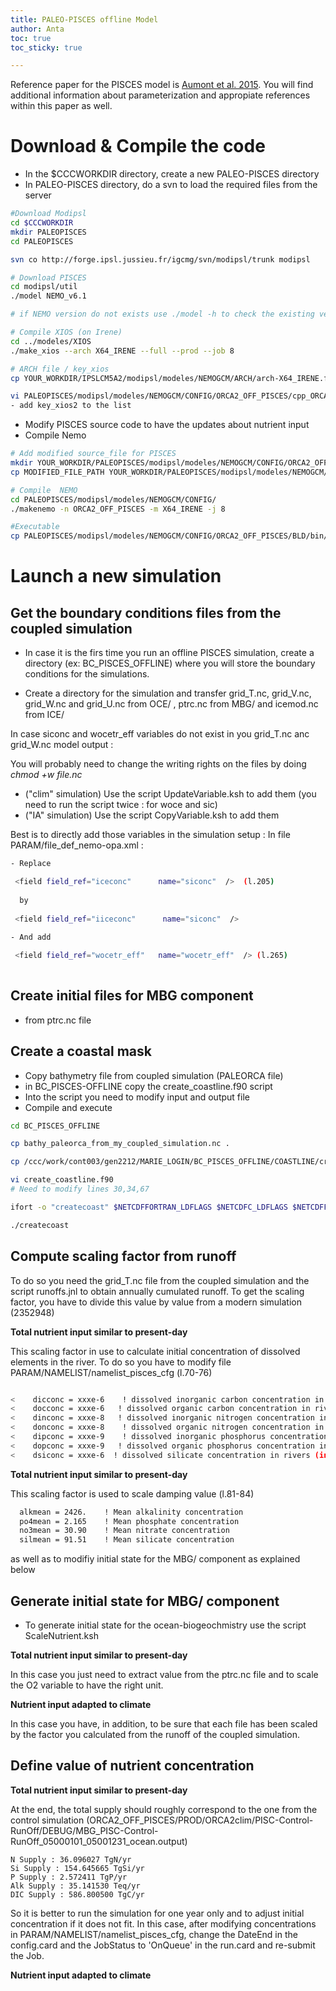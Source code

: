 ```yaml
---
title: PALEO-PISCES offline Model
author: Anta
toc: true
toc_sticky: true

---
```

Reference paper for the PISCES model is [Aumont et al. 2015](https://gmd.copernicus.org/articles/13/3011/2020/gmd-13-3011-2020.html). You will find additional information about parameterization and appropiate references within this paper as well.

# Download & Compile the code

- In the $CCCWORKDIR directory, create a new PALEO-PISCES directory
- In PALEO-PISCES directory, do a svn to load the required files from the server

```bash
#Download Modipsl
cd $CCCWORKDIR
mkdir PALEOPISCES
cd PALEOPISCES

svn co http://forge.ipsl.jussieu.fr/igcmg/svn/modipsl/trunk modipsl

# Download PISCES
cd modipsl/util
./model NEMO_v6.1

# if NEMO version do not exists use ./model -h to check the existing version

# Compile XIOS (on Irene)
cd ../modeles/XIOS
./make_xios --arch X64_IRENE --full --prod --job 8

# ARCH file / key_xios
cp YOUR_WORKDIR/IPSLCM5A2/modipsl/modeles/NEMOGCM/ARCH/arch-X64_IRENE.fcm YOUR_WORKDIR/PALEOPISCES/modipsl/modeles/NEMOGCM/ARCH/.

vi PALEOPISCES/modipsl/modeles/NEMOGCM/CONFIG/ORCA2_OFF_PISCES/cpp_ORCA2_OFF_PISCES.fcm
- add key_xios2 to the list


```

- Modify PISCES source code to have the updates about nutrient input
- Compile Nemo 

```bash
# Add modified source_file for PISCES 
mkdir YOUR_WORKDIR/PALEOPISCES/modipsl/modeles/NEMOGCM/CONFIG/ORCA2_OFF_PISCES/MY_SRC
cp MODIFIED_FILE_PATH YOUR_WORKDIR/PALEOPISCES/modipsl/modeles/NEMOGCM/CONFIG/ORCA2_OFF_PISCES/MY_SRC/.

# Compile  NEMO
cd PALEOPISCES/modipsl/modeles/NEMOGCM/CONFIG/
./makenemo -n ORCA2_OFF_PISCES -m X64_IRENE -j 8

#Executable
cp PALEOPISCES/modipsl/modeles/NEMOGCM/CONFIG/ORCA2_OFF_PISCES/BLD/bin/nemo.exe  PALEOPISCES/modipsl/bin/orca2offpisces.exe

```

# Launch a new simulation

## Get the boundary conditions files from the coupled simulation

- In case it is the firs time you run an offline PISCES simulation, create a directory (ex: BC_PISCES_OFFLINE) where you will store the boundary conditions for the simulations. 
 
- Create a directory for the simulation and transfer grid_T.nc, grid_V.nc, grid_W.nc and grid_U.nc from OCE/ , ptrc.nc from MBG/ and icemod.nc from ICE/

In case siconc and wocetr_eff variables do not exist in you grid_T.nc anc grid_W.nc model output :

You will probably need to change the writing rights on the files by doing _chmod +w file.nc_

- ("clim" simulation) Use the script UpdateVariable.ksh to add them (you need to run the script twice : for woce and sic)
- ("IA" simulation) Use the script CopyVariable.ksh to add them 


Best is to directly add those variables in the simulation setup :
In file PARAM/file_def_nemo-opa.xml : 
 
```bash
- Replace 

 <field field_ref="iceconc"      name="siconc"  />  (l.205)
 
  by 
  
 <field field_ref="iiceconc"      name="siconc"  />
 
- And add 

 <field field_ref="wocetr_eff"   name="wocetr_eff"  /> (l.265)
 
```
## Create initial files for MBG component
- from ptrc.nc file 

## Create a coastal mask 

-	Copy bathymetry file from coupled simulation (PALEORCA file) 
-	in BC_PISCES-OFFLINE copy the create_coastline.f90 script
-	Into the script you need to modify input and output file
-	Compile and execute


```bash
cd BC_PISCES_OFFLINE

cp bathy_paleorca_from_my_coupled_simulation.nc .

cp /ccc/work/cont003/gen2212/MARIE_LOGIN/BC_PISCES_OFFLINE/COASTLINE/create_coastline.f90

vi create_coastline.f90
# Need to modify lines 30,34,67

ifort -o "createcoast" $NETCDFFORTRAN_LDFLAGS $NETCDFC_LDFLAGS $NETCDFFORTRAN_FFLAGS $NETCDFC_CFLAGS create_coastline.f90

./createcoast

```

## Compute scaling factor from runoff

To do so you need the grid_T.nc file from the coupled simulation and the script runoffs.jnl to obtain annually cumulated runoff.
To get the scaling factor, you have to divide this value by value from a modern simulation (2352948)

__Total nutrient input similar to present-day__

This scaling factor in use to calculate initial concentration of dissolved elements in the river. To do so you have to modify file PARAM/NAMELIST/namelist_pisces_cfg (l.70-76)

```bash

<    dicconc = xxxe-6    ! dissolved inorganic carbon concentration in rivers (in Mmol/m3)
<    docconc = xxxe-6   ! dissolved organic carbon concentration in rivers (in Mmol/m3)
<    dinconc = xxxe-8   ! dissolved inorganic nitrogen concentration in rivers (in Mmol/m3)
<    donconc = xxxe-8    ! dissolved organic nitrogen concentration in rivers (in Mmol/m3)
<    dipconc = xxxe-9    ! dissolved inorganic phosphorus concentration in rivers (in Mmol/m3)
<    dopconc = xxxe-9   ! dissolved organic phosphorus concentration in rivers (in Mmol/m3)
<    dsiconc = xxxe-6  ! dissolved silicate concentration in rivers (in Mmol/m3)

```

__Total nutrient input similar to present-day__

This scaling factor is used to scale damping value (l.81-84)

```bash
  alkmean = 2426.    ! Mean alkalinity concentration
  po4mean = 2.165    ! Mean phosphate concentration
  no3mean = 30.90    ! Mean nitrate concentration
  silmean = 91.51    ! Mean silicate concentration
```


as well as to modifiy initial state for the MBG/ component as explained below


## Generate initial state for MBG/ component

- To generate initial state for the ocean-biogeochmistry use the script ScaleNutrient.ksh 

__Total nutrient input similar to present-day__

In this case you just need to extract value from the ptrc.nc file and to scale the O2 variable to have the right unit.

__Nutrient input adapted to climate__

In this case you have, in addition, to be sure that each file has been scaled by the factor you calculated from the runoff of the coupled simulation. 

## Define value of nutrient concentration

__Total nutrient input similar to present-day__

At the end, the total supply should roughly correspond to the one from the control simulation (ORCA2_OFF_PISCES/PROD/ORCA2clim/PISC-Control-RunOff/DEBUG/MBG_PISC-Control-RunOff_05000101_05001231_ocean.output)

```
N Supply : 36.096027 TgN/yr
Si Supply : 154.645665 TgSi/yr
P Supply : 2.572411 TgP/yr
Alk Supply : 35.141530 Teq/yr
DIC Supply : 586.800500 TgC/yr
```

So it is better to run the simulation for one year only and to adjust initial concentration if it does not fit. In this case, after modifying concentrations in PARAM/NAMELIST/namelist_pisces_cfg, change the DateEnd in the config.card and the JobStatus to 'OnQueue' in the run.card and re-submit the Job.

__Nutrient input adapted to climate__
